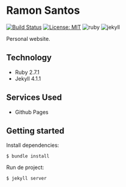 # Ramon Santos
[![Build Status](https://travis-ci.org/ramonsantos/ramonsantos.github.io.svg?branch=main)](https://travis-ci.org/ramonsantos/ramonsantos.github.io)
[![License: MIT](https://img.shields.io/badge/License-MIT-blue.svg)](https://opensource.org/licenses/MIT)
![ruby](https://img.shields.io/badge/ruby-2.7.1-dc143c)
![jekyll](https://img.shields.io/badge/jekyll-4.1.1-dc143c)

Personal website.

## Technology
  * Ruby 2.7.1
  * Jekyll 4.1.1

## Services Used
  * Github Pages

## Getting started

Install dependencies:

    $ bundle install

Run de project:

    $ jekyll server


